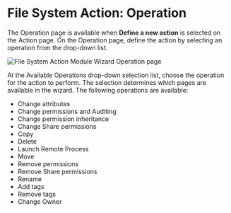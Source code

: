 # File System Action: Operation

The Operation page is available when **Define a new action** is selected on the Action page. On the
Operation page, define the action by selecting an operation from the drop-down list.

![File System Action Module Wizard Operation page](/img/versioned_docs/accessanalyzer_11.6/accessanalyzer/admin/action/filesystem/operation.webp)

At the Available Operations drop-down selection list, choose the operation for the action to
perform. The selection determines which pages are available in the wizard. The following operations
are available:

- Change attributes
- Change permissions and Auditing
- Change permission inheritance
- Change Share permissions
- Copy
- Delete
- Launch Remote Process
- Move
- Remove permissions
- Remove Share permissions
- Rename
- Add tags
- Remove tags
- Change Owner
